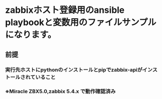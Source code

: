 # zabbixホスト登録用のansible playbookと変数用のファイルサンプルになります。
## 前提
### 実行先ホストにpythonのインストールとpipでzabbix-apiがインストールされていること
### ※Miracle ZBX5.0,zabbix 5.4.x で動作確認済み

